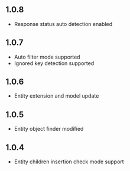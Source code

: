 ## 1.0.8

* Response status auto detection enabled

## 1.0.7

* Auto filter mode supported
* Ignored key detection supported

## 1.0.6

* Entity extension and model update

## 1.0.5

* Entity object finder modified

## 1.0.4

* Entity children insertion check mode support
